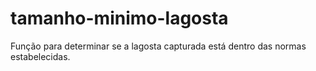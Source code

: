 # tamanho-minimo-lagosta
Função para determinar se a lagosta capturada está dentro das normas estabelecidas.
